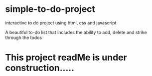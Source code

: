 # simple-to-do-project
interactive to do project using html, css and javascript 

A beautiful to-do list that includes the ability to add, delete and strike through the todos 

# This project readMe is under construction.....
